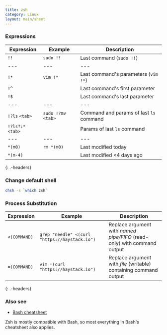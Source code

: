 ```yaml
---
title: zsh
category: Linux
layout: main/sheet
---
```


### Expressions

| Expression        | Example             | Description
| ---               | ---                 | ---
| `!!`              | `sudo !!`           | Last command (`sudo !!`)
| ---               | ---                 | ---
| `!*`              | `vim !*`            | Last command's parameters (`vim !*`)
| `!^`              |                     | Last command's first parameter
| `!$`              |                     | Last command's last parameter
| ---               | ---                 | ---
| `!?ls` `<tab>`    | `sudo !?mv` `<tab>` | Command and params of last `ls` command
| `!?ls?:*` `<tab>` |                     | Params of last `ls` command
| ---               | ---                 | ---
| `*(m0)`           | `rm *(m0)`          | Last modified today
| `*(m-4)`          |                     | Last modified <4 days ago
{: .-headers}

### Change default shell

```bash
chsh -s `which zsh`
```

### Process Substitution

| Expression        | Example                                               | Description
| ---               | ---                                                   | ---
| `<(COMMAND)`      | `grep "needle" <(curl "https://haystack.io")`         | Replace argument with _named pipe/FIFO_ (read-only) with command output
| `=(COMMAND)`      | `vim =(curl "https://haystack.io")`                   | Replace argument with _file_ (writable) containing command output
{: .-headers}

### Also see

- [Bash cheatsheet](./bash)

Zsh is mostly compatible with Bash, so most everything in Bash's cheatsheet also applies.
